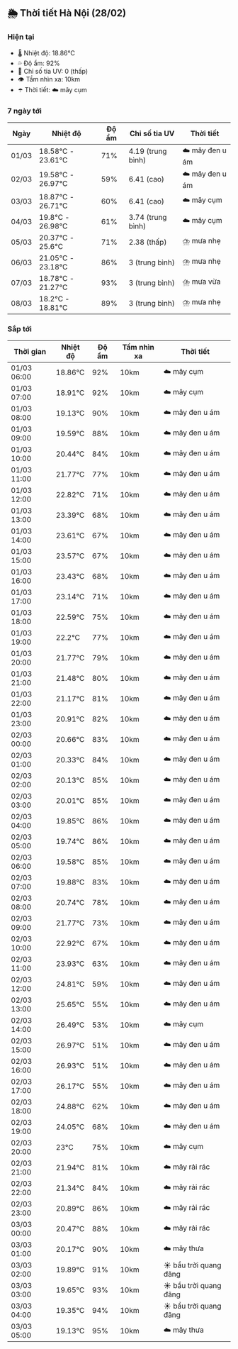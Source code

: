 ## 🌦️ Thời tiết Hà Nội (28/02)

### Hiện tại

- 🌡️ Nhiệt độ: 18.86℃
- 💦 Độ ẩm: 92%
- 🌟 Chỉ số tia UV: 0 (thấp)
- 👁️ Tầm nhìn xa: 10km
- ☂️ Thời tiết: ☁️ mây cụm

### 7 ngày tới

| Ngày | Nhiệt độ | Độ ẩm | Chỉ số tia UV | Thời tiết |
| --- | --- | --- | --- | --- |
| 01/03 | 18.58℃ - 23.61℃ | 71% | 4.19 (trung bình) | ☁️ mây đen u ám |
| 02/03 | 19.58℃ - 26.97℃ | 59% | 6.41 (cao) | ☁️ mây đen u ám |
| 03/03 | 18.87℃ - 26.71℃ | 60% | 6.41 (cao) | ☁️ mây cụm |
| 04/03 | 19.8℃ - 26.98℃ | 61% | 3.74 (trung bình) | ☁️ mây cụm |
| 05/03 | 20.37℃ - 25.6℃ | 71% | 2.38 (thấp) | ⛈️ mưa nhẹ |
| 06/03 | 21.05℃ - 23.18℃ | 86% | 3 (trung bình) | ⛈️ mưa nhẹ |
| 07/03 | 18.78℃ - 21.27℃ | 93% | 3 (trung bình) | ⛈️ mưa vừa |
| 08/03 | 18.2℃ - 18.81℃ | 89% | 3 (trung bình) | ⛈️ mưa nhẹ |

### Sắp tới

| Thời gian | Nhiệt độ | Độ ẩm | Tầm nhìn xa | Thời tiết |
| --- | --- | --- | --- | --- |
| 01/03 06:00 | 18.86℃ | 92% | 10km | ☁️ mây cụm |
| 01/03 07:00 | 18.91℃ | 92% | 10km | ☁️ mây cụm |
| 01/03 08:00 | 19.13℃ | 90% | 10km | ☁️ mây đen u ám |
| 01/03 09:00 | 19.59℃ | 88% | 10km | ☁️ mây đen u ám |
| 01/03 10:00 | 20.44℃ | 84% | 10km | ☁️ mây đen u ám |
| 01/03 11:00 | 21.77℃ | 77% | 10km | ☁️ mây đen u ám |
| 01/03 12:00 | 22.82℃ | 71% | 10km | ☁️ mây đen u ám |
| 01/03 13:00 | 23.39℃ | 68% | 10km | ☁️ mây đen u ám |
| 01/03 14:00 | 23.61℃ | 67% | 10km | ☁️ mây đen u ám |
| 01/03 15:00 | 23.57℃ | 67% | 10km | ☁️ mây đen u ám |
| 01/03 16:00 | 23.43℃ | 68% | 10km | ☁️ mây đen u ám |
| 01/03 17:00 | 23.14℃ | 71% | 10km | ☁️ mây đen u ám |
| 01/03 18:00 | 22.59℃ | 75% | 10km | ☁️ mây đen u ám |
| 01/03 19:00 | 22.2℃ | 77% | 10km | ☁️ mây đen u ám |
| 01/03 20:00 | 21.77℃ | 79% | 10km | ☁️ mây đen u ám |
| 01/03 21:00 | 21.48℃ | 80% | 10km | ☁️ mây đen u ám |
| 01/03 22:00 | 21.17℃ | 81% | 10km | ☁️ mây đen u ám |
| 01/03 23:00 | 20.91℃ | 82% | 10km | ☁️ mây đen u ám |
| 02/03 00:00 | 20.66℃ | 83% | 10km | ☁️ mây đen u ám |
| 02/03 01:00 | 20.33℃ | 84% | 10km | ☁️ mây đen u ám |
| 02/03 02:00 | 20.13℃ | 85% | 10km | ☁️ mây đen u ám |
| 02/03 03:00 | 20.01℃ | 85% | 10km | ☁️ mây đen u ám |
| 02/03 04:00 | 19.85℃ | 86% | 10km | ☁️ mây đen u ám |
| 02/03 05:00 | 19.74℃ | 86% | 10km | ☁️ mây đen u ám |
| 02/03 06:00 | 19.58℃ | 85% | 10km | ☁️ mây đen u ám |
| 02/03 07:00 | 19.88℃ | 83% | 10km | ☁️ mây đen u ám |
| 02/03 08:00 | 20.74℃ | 78% | 10km | ☁️ mây đen u ám |
| 02/03 09:00 | 21.77℃ | 73% | 10km | ☁️ mây đen u ám |
| 02/03 10:00 | 22.92℃ | 67% | 10km | ☁️ mây đen u ám |
| 02/03 11:00 | 23.93℃ | 63% | 10km | ☁️ mây đen u ám |
| 02/03 12:00 | 24.81℃ | 59% | 10km | ☁️ mây đen u ám |
| 02/03 13:00 | 25.65℃ | 55% | 10km | ☁️ mây đen u ám |
| 02/03 14:00 | 26.49℃ | 53% | 10km | ☁️ mây cụm |
| 02/03 15:00 | 26.97℃ | 51% | 10km | ☁️ mây đen u ám |
| 02/03 16:00 | 26.93℃ | 51% | 10km | ☁️ mây đen u ám |
| 02/03 17:00 | 26.17℃ | 55% | 10km | ☁️ mây đen u ám |
| 02/03 18:00 | 24.88℃ | 62% | 10km | ☁️ mây đen u ám |
| 02/03 19:00 | 24.05℃ | 68% | 10km | ☁️ mây đen u ám |
| 02/03 20:00 | 23℃ | 75% | 10km | ☁️ mây cụm |
| 02/03 21:00 | 21.94℃ | 81% | 10km | ☁️ mây rải rác |
| 02/03 22:00 | 21.34℃ | 84% | 10km | ☁️ mây rải rác |
| 02/03 23:00 | 20.89℃ | 86% | 10km | ☁️ mây rải rác |
| 03/03 00:00 | 20.47℃ | 88% | 10km | ☁️ mây rải rác |
| 03/03 01:00 | 20.17℃ | 90% | 10km | ☁️ mây thưa |
| 03/03 02:00 | 19.89℃ | 91% | 10km | ☀️ bầu trời quang đãng |
| 03/03 03:00 | 19.65℃ | 93% | 10km | ☀️ bầu trời quang đãng |
| 03/03 04:00 | 19.35℃ | 94% | 10km | ☀️ bầu trời quang đãng |
| 03/03 05:00 | 19.13℃ | 95% | 10km | ☁️ mây thưa |
